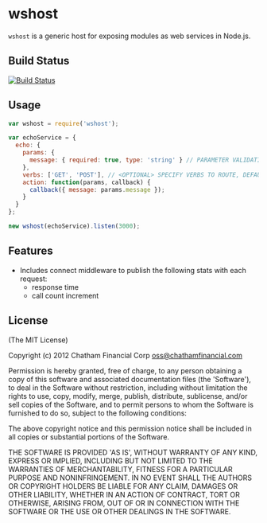 # wshost

`wshost` is a generic host for exposing modules as web services in Node.js.

## Build Status

[![Build Status](https://secure.travis-ci.org/Chatham/wshost.png?branch=master)](http://travis-ci.org/Chatham/wshost)

## Usage

```javascript
var wshost = require('wshost');

var echoService = {
  echo: {
    params: {
      message: { required: true, type: 'string' } // PARAMETER VALIDATION IS COMING SOON!
    },
    verbs: ['GET', 'POST'], // <OPTIONAL> SPECIFY VERBS TO ROUTE, DEFAULT IS GET ONLY
    action: function(params, callback) {
      callback({ message: params.message });
    }
  }	
};

new wshost(echoService).listen(3000);
```

## Features

* Includes connect middleware to publish the following stats with each request:
	- response time
	- call count increment

## License

(The MIT License)

Copyright (c) 2012 Chatham Financial Corp <oss@chathamfinancial.com>

Permission is hereby granted, free of charge, to any person obtaining
a copy of this software and associated documentation files (the
'Software'), to deal in the Software without restriction, including
without limitation the rights to use, copy, modify, merge, publish,
distribute, sublicense, and/or sell copies of the Software, and to
permit persons to whom the Software is furnished to do so, subject to
the following conditions:

The above copyright notice and this permission notice shall be
included in all copies or substantial portions of the Software.

THE SOFTWARE IS PROVIDED 'AS IS', WITHOUT WARRANTY OF ANY KIND,
EXPRESS OR IMPLIED, INCLUDING BUT NOT LIMITED TO THE WARRANTIES OF
MERCHANTABILITY, FITNESS FOR A PARTICULAR PURPOSE AND NONINFRINGEMENT.
IN NO EVENT SHALL THE AUTHORS OR COPYRIGHT HOLDERS BE LIABLE FOR ANY
CLAIM, DAMAGES OR OTHER LIABILITY, WHETHER IN AN ACTION OF CONTRACT,
TORT OR OTHERWISE, ARISING FROM, OUT OF OR IN CONNECTION WITH THE
SOFTWARE OR THE USE OR OTHER DEALINGS IN THE SOFTWARE.